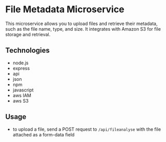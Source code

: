 # File Metadata Microservice
This microservice allows you to upload files and retrieve their metadata, such as the file name, type, and size. It integrates with Amazon S3 for file storage and retrieval.

## Technologies
- node.js
- express
- api
- json
- npm
- javascript
- aws IAM
- aws S3

## Usage
- to upload a file, send a POST request to `/api/fileanalyse` with the file attached as a form-data field
